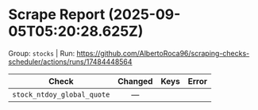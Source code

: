# Scrape Report (2025-09-05T05:20:28.625Z)

Group: `stocks`  |  Run: https://github.com/AlbertoRoca96/scraping-checks-scheduler/actions/runs/17484448564

| Check | Changed | Keys | Error |
|---|:---:|:--|:--|
| `stock_ntdoy_global_quote` | — |  |  |
